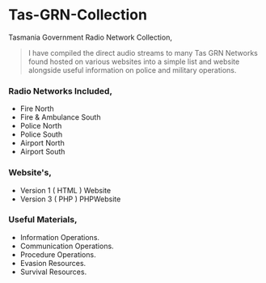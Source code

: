 # Tas-GRN-Collection
Tasmania Government Radio Network Collection,    

> I have compiled the direct audio streams to many Tas GRN Networks found hosted on various websites into a simple list and website alongside useful information on police and military operations.    
    
### Radio Networks Included,      
- Fire North
- Fire & Ambulance South   
- Police North   
- Police South   
- Airport North
- Airport South   
   
### Website's,   
- Version 1 ( HTML ) Website   
- Version 3 ( PHP ) PHPWebsite   
   
### Useful Materials,   
- Information Operations.   
- Communication Operations.   
- Procedure Operations.   
- Evasion Resources.    
- Survival Resources.     
